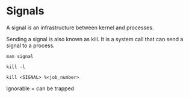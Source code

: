 # Signals

A signal is an infrastructure between kernel and processes. 

Sending a signal is also known as kill. It is a system call that can send a signal to a process.

`man signal`

`kill -l`

`kill <SIGNAL> %<job_number>`


Ignorable = can be trapped
